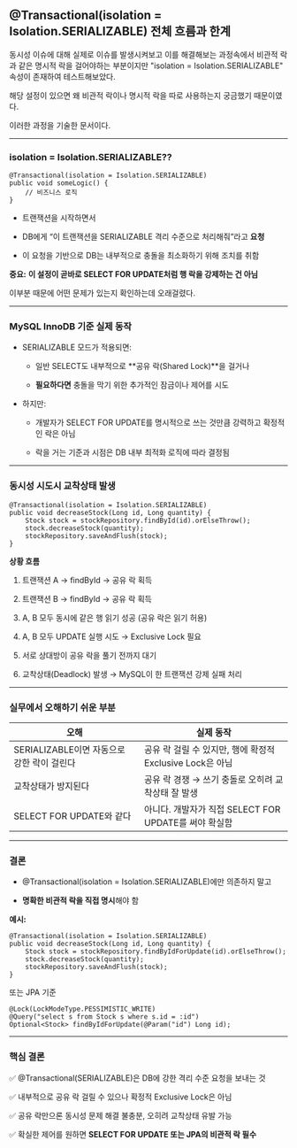 
## **@Transactional(isolation = Isolation.SERIALIZABLE) 전체 흐름과 한계**

동시성 이슈에 대해 실제로 이슈를 발생시켜보고 이를 해결해보는 과정속에서 비관적 락과 같은 명시적 락을 걸어야하는 부분이지만 "isolation = Isolation.SERIALIZABLE" 속성이 존재하여 테스트해보았다.  

해당 설정이 있으면 왜 비관적 락이나 명시적 락을 따로 사용하는지 궁금했기 때문이였다.  

이러한 과정을 기술한 문서이다.  

---

### **isolation = Isolation.SERIALIZABLE??**

```
@Transactional(isolation = Isolation.SERIALIZABLE)
public void someLogic() {
    // 비즈니스 로직
}
```

- 트랜잭션을 시작하면서
    
- DB에게 “이 트랜잭션을 SERIALIZABLE 격리 수준으로 처리해줘”라고 **요청**
    
- 이 요청을 기반으로 DB는 내부적으로 충돌을 최소화하기 위해 조치를 취함
    

**중요:** **이 설정이 곧바로 SELECT FOR UPDATE처럼 행 락을 강제하는 건 아님**

이부분 때문에 어떤 문제가 있는지 확인하는데 오래걸렸다.  

---

### **MySQL InnoDB 기준 실제 동작**

- SERIALIZABLE 모드가 적용되면:
    
    - 일반 SELECT도 내부적으로 **공유 락(Shared Lock)**을 걸거나
        
    - **필요하다면** 충돌을 막기 위한 추가적인 잠금이나 제어를 시도
        
    
- 하지만:
    
    - 개발자가 SELECT FOR UPDATE를 명시적으로 쓰는 것만큼 강력하고 확정적인 락은 아님
        
    - 락을 거는 기준과 시점은 DB 내부 최적화 로직에 따라 결정됨
        
    

---

### **동시성 시도시 교착상태 발생**



```
@Transactional(isolation = Isolation.SERIALIZABLE)
public void decreaseStock(Long id, Long quantity) {
    Stock stock = stockRepository.findById(id).orElseThrow();
    stock.decreaseStock(quantity);
    stockRepository.saveAndFlush(stock);
}
```

**상황 흐름**

1. 트랜잭션 A → findById → 공유 락 획득
    
2. 트랜잭션 B → findById → 공유 락 획득
    
3. A, B 모두 동시에 같은 행 읽기 성공 (공유 락은 읽기 허용)
    
4. A, B 모두 UPDATE 실행 시도 → Exclusive Lock 필요
    
5. 서로 상대방이 공유 락을 풀기 전까지 대기
    
6. 교착상태(Deadlock) 발생 → MySQL이 한 트랜잭션 강제 실패 처리
    

---

### **실무에서 오해하기 쉬운 부분**

|**오해**|**실제 동작**|
|---|---|
|SERIALIZABLE이면 자동으로 강한 락이 걸린다|공유 락 걸릴 수 있지만, 행에 확정적 Exclusive Lock은 아님|
|교착상태가 방지된다|공유 락 경쟁 → 쓰기 충돌로 오히려 교착상태 잘 발생|
|SELECT FOR UPDATE와 같다|아니다. 개발자가 직접 SELECT FOR UPDATE를 써야 확실함|

---

### **결론**

- @Transactional(isolation = Isolation.SERIALIZABLE)에만 의존하지 말고
    
- **명확한 비관적 락을 직접 명시**해야 함
    
**예시:**

```
@Transactional(isolation = Isolation.SERIALIZABLE)
public void decreaseStock(Long id, Long quantity) {
    Stock stock = stockRepository.findByIdForUpdate(id).orElseThrow();
    stock.decreaseStock(quantity);
    stockRepository.saveAndFlush(stock);
}
```

또는 JPA 기준

```
@Lock(LockModeType.PESSIMISTIC_WRITE)
@Query("select s from Stock s where s.id = :id")
Optional<Stock> findByIdForUpdate(@Param("id") Long id);
```

---

### **핵심 결론**

  

✅ @Transactional(SERIALIZABLE)은 DB에 강한 격리 수준 요청을 보내는 것

✅ 내부적으로 공유 락 걸릴 수 있으나 확정적 Exclusive Lock은 아님

✅ 공유 락만으론 동시성 문제 해결 불충분, 오히려 교착상태 유발 가능

✅ 확실한 제어를 원하면 **SELECT FOR UPDATE 또는 JPA의 비관적 락 필수**
